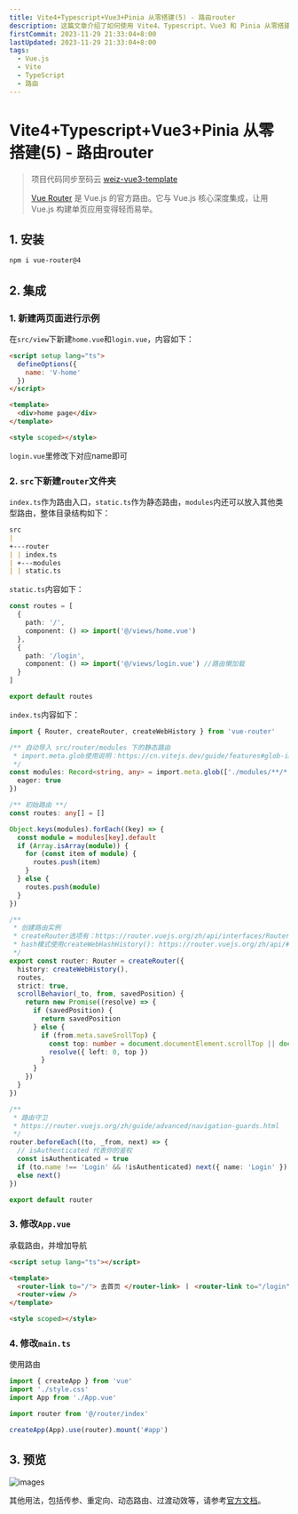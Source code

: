 ```yaml
---
title: Vite4+Typescript+Vue3+Pinia 从零搭建(5) - 路由router
description: 这篇文章介绍了如何使用 Vite4、Typescript、Vue3 和 Pinia 从零搭建项目的路由部分。内容包括 安装 vue-router、创建示例页面、配置路由文件、修改 App.vue 和 main.ts 以集成路由，并提供了预览和进一步使用的链接
firstCommit: 2023-11-29 21:33:04+8:00
lastUpdated: 2023-11-29 21:33:04+8:00
tags:
  - Vue.js
  - Vite
  - TypeScript
  - 路由
---
```


# Vite4+Typescript+Vue3+Pinia 从零搭建(5) - 路由router

> 项目代码同步至码云 [weiz-vue3-template](https://gitee.com/weizwz/weiz-vue3-template)
>
> [Vue Router](https://router.vuejs.org/zh/) 是 Vue.js 的官方路由。它与 Vue.js 核心深度集成，让用 Vue.js 构建单页应用变得轻而易举。

## 1. 安装

```sh
npm i vue-router@4
```

## 2. 集成

### 1. 新建两页面进行示例

在`src/view`下新建`home.vue`和`login.vue`，内容如下：

```html
<script setup lang="ts">
  defineOptions({
    name: 'V-home'
  })
</script>

<template>
  <div>home page</div>
</template>

<style scoped></style>
```

`login.vue`里修改下对应name即可

### 2. `src`下新建`router`文件夹

`index.ts`作为路由入口，`static.ts`作为静态路由，`modules`内还可以放入其他类型路由，整体目录结构如下：

```md
src
|  
+---router
| | index.ts
| +---modules
| | static.ts
```

`static.ts`内容如下：

```ts
const routes = [
  {
    path: '/',
    component: () => import('@/views/home.vue')
  },
  {
    path: '/login',
    component: () => import('@/views/login.vue') //路由懒加载
  }
]

export default routes
```

`index.ts`内容如下：

```ts
import { Router, createRouter, createWebHistory } from 'vue-router'

/** 自动导入 src/router/modules 下的静态路由
 * import.meta.glob使用说明：https://cn.vitejs.dev/guide/features#glob-import
 */
const modules: Record<string, any> = import.meta.glob(['./modules/**/*.ts'], {
  eager: true
})

/** 初始路由 **/
const routes: any[] = []

Object.keys(modules).forEach((key) => {
  const module = modules[key].default
  if (Array.isArray(module)) {
    for (const item of module) {
      routes.push(item)
    }
  } else {
    routes.push(module)
  }
})

/**
 * 创建路由实例
 * createRouter选项有：https://router.vuejs.org/zh/api/interfaces/RouterOptions.html
 * hash模式使用createWebHashHistory(): https://router.vuejs.org/zh/api/#Functions-createWebHashHistory
 */
export const router: Router = createRouter({
  history: createWebHistory(),
  routes,
  strict: true,
  scrollBehavior(_to, from, savedPosition) {
    return new Promise((resolve) => {
      if (savedPosition) {
        return savedPosition
      } else {
        if (from.meta.saveSrollTop) {
          const top: number = document.documentElement.scrollTop || document.body.scrollTop
          resolve({ left: 0, top })
        }
      }
    })
  }
})

/**
 * 路由守卫
 * https://router.vuejs.org/zh/guide/advanced/navigation-guards.html
 */
router.beforeEach((to, _from, next) => {
  // isAuthenticated 代表你的鉴权
  const isAuthenticated = true
  if (to.name !== 'Login' && !isAuthenticated) next({ name: 'Login' })
  else next()
})

export default router
```

### 3. 修改`App.vue`

承载路由，并增加导航

```html
<script setup lang="ts"></script>

<template>
  <router-link to="/"> 去首页 </router-link> 丨 <router-link to="/login"> 去登录 </router-link>
  <router-view />
</template>

<style scoped></style>
```

### 4. 修改`main.ts`

使用路由

```ts
import { createApp } from 'vue'
import './style.css'
import App from './App.vue'

import router from '@/router/index'

createApp(App).use(router).mount('#app')
```

## 3. 预览

![images](http://sto1fqpd6.hn-bkt.clouddn.com/677668c277fd7.gif)

其他用法，包括传参、重定向、动态路由、过渡动效等，请参考[官方文档](https://router.vuejs.org/zh/)。
